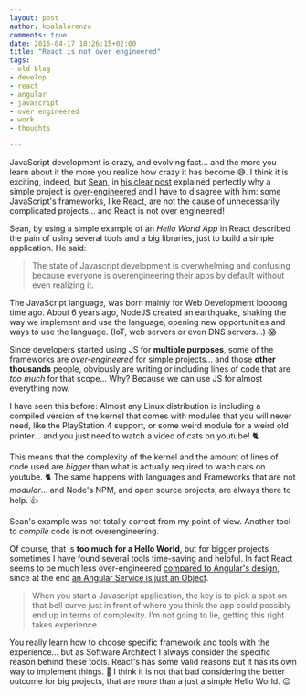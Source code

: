 ```yaml
---
layout: post
author: koalalorenzo
comments: true
date: 2016-04-17 18:26:15+02:00
title: "React is not over engineered"
tags:
- old blog
- develop
- react
- angular
- javascript
- over engineered
- work
- thoughts

---
```

JavaScript development is crazy, and evolving fast... and the more you learn about it
the more you realize how crazy it has become 😅. I think it is exciting, indeed, but
[Sean](https://twitter.com/sfioritto), in [his clear post](http://www.planningforaliens.com/blog/2016/04/11/why-js-development-is-crazy/)
explained perfectly why a simple project is [over-engineered](https://en.wikipedia.org/wiki/Overengineering)
and I have to disagree with him: some JavaScript's frameworks, like React, are
not the cause of unnecessarily complicated projects... and React is not over
engineered!

Sean, by using a simple example of an _Hello World App_ in React described the
pain of using several tools and a big libraries, just to build a simple
application. He said:

> The state of Javascript development is overwhelming and confusing because
everyone is overengineering their apps by default without even realizing it.

The JavaScript language, was born mainly for Web Development loooong time ago.
About 6 years ago, NodeJS created an earthquake, shaking the way we implement
and use the language, opening new opportunities and ways to use the language.
(IoT, web servers or even DNS servers...) 😱

Since developers started using JS for **multiple purposes**, some of the frameworks
are _over-engineered_ for simple projects... and those **other thousands**
people, obviously are writing or including lines of code that are _too much_
for that scope... Why? Because we can use JS for almost everything now.

I have seen this before: Almost any Linux distribution is including a compiled
version of the kernel that comes with modules that you will never need, like the
PlayStation 4 support, or some weird module for a weird old printer... and you
just need to watch a video of cats on youtube! 🐈

This means that the complexity of the kernel and the amount of lines of code
used are _bigger_ than what is actually required to wach cats on youtube. 🐈 The
same happens with languages and Frameworks that are not _modular_... and Node's
NPM, and open source projects, are always there to help. 👍

Sean's example was not totally correct from my point of view. Another tool to
_compile_ code is not overengineering.

Of course, that is **too much for a Hello World**, but for bigger projects
sometimes I have found several tools time-saving and helpful. In fact React
seems to be much less over-engineered [compared to Angular's design](http://eldar.djafarov.com/2014/04/angular-is-evil-overengineering/), since
at the end [an Angular Service is just an Object](http://www.peteheard.com/angularjs/angular-services-are-just-javascript-objects/).

>When you start a Javascript application, the key is to pick a spot on that bell curve just in front of where you think the app could possibly end up in terms of complexity.
I’m not going to lie, getting this right takes experience.

You really learn how to choose specific framework and tools with the experience... but
as Software Architect I always consider the specific reason behind these tools.
React's has some valid reasons but it has its own way to implement things. 💁
I think it is not that bad considering the better outcome for big projects,
that are more than a just a simple Hello World. 😉
